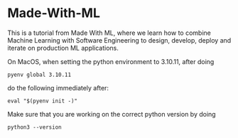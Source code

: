 # Made-With-ML
This is a tutorial from Made With ML, where we learn how to combine Machine Learning with Software Engineering to design, develop, deploy and iterate on production ML applications.


On MacOS, when setting the python environment to 3.10.11, after doing
```
pyenv global 3.10.11
```
do the following immediately after:
```
eval "$(pyenv init -)"
```
Make sure that you are working on the correct python version by doing
```
python3 --version
```
